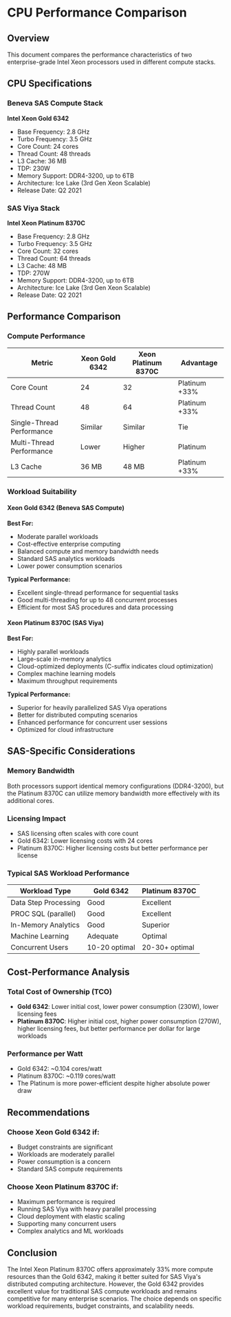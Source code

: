 # CPU Performance Comparison

## Overview
This document compares the performance characteristics of two enterprise-grade Intel Xeon processors used in different compute stacks.

## CPU Specifications

### Beneva SAS Compute Stack
**Intel Xeon Gold 6342**
- Base Frequency: 2.8 GHz
- Turbo Frequency: 3.5 GHz
- Core Count: 24 cores
- Thread Count: 48 threads
- L3 Cache: 36 MB
- TDP: 230W
- Memory Support: DDR4-3200, up to 6TB
- Architecture: Ice Lake (3rd Gen Xeon Scalable)
- Release Date: Q2 2021

### SAS Viya Stack
**Intel Xeon Platinum 8370C**
- Base Frequency: 2.8 GHz
- Turbo Frequency: 3.5 GHz
- Core Count: 32 cores
- Thread Count: 64 threads
- L3 Cache: 48 MB
- TDP: 270W
- Memory Support: DDR4-3200, up to 6TB
- Architecture: Ice Lake (3rd Gen Xeon Scalable)
- Release Date: Q2 2021

## Performance Comparison

### Compute Performance
| Metric | Xeon Gold 6342 | Xeon Platinum 8370C | Advantage |
|--------|----------------|---------------------|-----------|
| Core Count | 24 | 32 | Platinum +33% |
| Thread Count | 48 | 64 | Platinum +33% |
| Single-Thread Performance | Similar | Similar | Tie |
| Multi-Thread Performance | Lower | Higher | Platinum |
| L3 Cache | 36 MB | 48 MB | Platinum +33% |

### Workload Suitability

#### Xeon Gold 6342 (Beneva SAS Compute)
**Best For:**
- Moderate parallel workloads
- Cost-effective enterprise computing
- Balanced compute and memory bandwidth needs
- Standard SAS analytics workloads
- Lower power consumption scenarios

**Typical Performance:**
- Excellent single-thread performance for sequential tasks
- Good multi-threading for up to 48 concurrent processes
- Efficient for most SAS procedures and data processing

#### Xeon Platinum 8370C (SAS Viya)
**Best For:**
- Highly parallel workloads
- Large-scale in-memory analytics
- Cloud-optimized deployments (C-suffix indicates cloud optimization)
- Complex machine learning models
- Maximum throughput requirements

**Typical Performance:**
- Superior for heavily parallelized SAS Viya operations
- Better for distributed computing scenarios
- Enhanced performance for concurrent user sessions
- Optimized for cloud infrastructure

## SAS-Specific Considerations

### Memory Bandwidth
Both processors support identical memory configurations (DDR4-3200), but the Platinum 8370C can utilize memory bandwidth more effectively with its additional cores.

### Licensing Impact
- SAS licensing often scales with core count
- Gold 6342: Lower licensing costs with 24 cores
- Platinum 8370C: Higher licensing costs but better performance per license

### Typical SAS Workload Performance
| Workload Type | Gold 6342 | Platinum 8370C |
|---------------|-----------|----------------|
| Data Step Processing | Good | Excellent |
| PROC SQL (parallel) | Good | Excellent |
| In-Memory Analytics | Good | Superior |
| Machine Learning | Adequate | Optimal |
| Concurrent Users | 10-20 optimal | 20-30+ optimal |

## Cost-Performance Analysis

### Total Cost of Ownership (TCO)
- **Gold 6342**: Lower initial cost, lower power consumption (230W), lower licensing fees
- **Platinum 8370C**: Higher initial cost, higher power consumption (270W), higher licensing fees, but better performance per dollar for large workloads

### Performance per Watt
- Gold 6342: ~0.104 cores/watt
- Platinum 8370C: ~0.119 cores/watt
- The Platinum is more power-efficient despite higher absolute power draw

## Recommendations

### Choose Xeon Gold 6342 if:
- Budget constraints are significant
- Workloads are moderately parallel
- Power consumption is a concern
- Standard SAS compute requirements

### Choose Xeon Platinum 8370C if:
- Maximum performance is required
- Running SAS Viya with heavy parallel processing
- Cloud deployment with elastic scaling
- Supporting many concurrent users
- Complex analytics and ML workloads

## Conclusion
The Intel Xeon Platinum 8370C offers approximately 33% more compute resources than the Gold 6342, making it better suited for SAS Viya's distributed computing architecture. However, the Gold 6342 provides excellent value for traditional SAS compute workloads and remains competitive for many enterprise scenarios. The choice depends on specific workload requirements, budget constraints, and scalability needs.